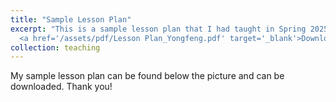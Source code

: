 ```yaml
---
title: "Sample Lesson Plan"
excerpt: "This is a sample lesson plan that I had taught in Spring 2025.<br/><img src='/images/sample_lesson_plan.png'><br/>
  <a href='/assets/pdf/Lesson Plan_Yongfeng.pdf' target='_blank'>Download PDF</a>"
collection: teaching
---
```


My sample lesson plan can be found below the picture and can be downloaded. Thank you!
